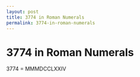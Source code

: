 ```yaml
---
layout: post
title: 3774 in Roman Numerals
permalink: 3774-in-roman-numerals
---
```


# 3774 in Roman Numerals

3774 = MMMDCCLXXIV
